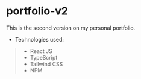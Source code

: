 # portfolio-v2
This is the second version on my personal portfolio.

- Technologies used:
> - React JS
> - TypeScript 
> - Tailwind CSS 
> - NPM 
